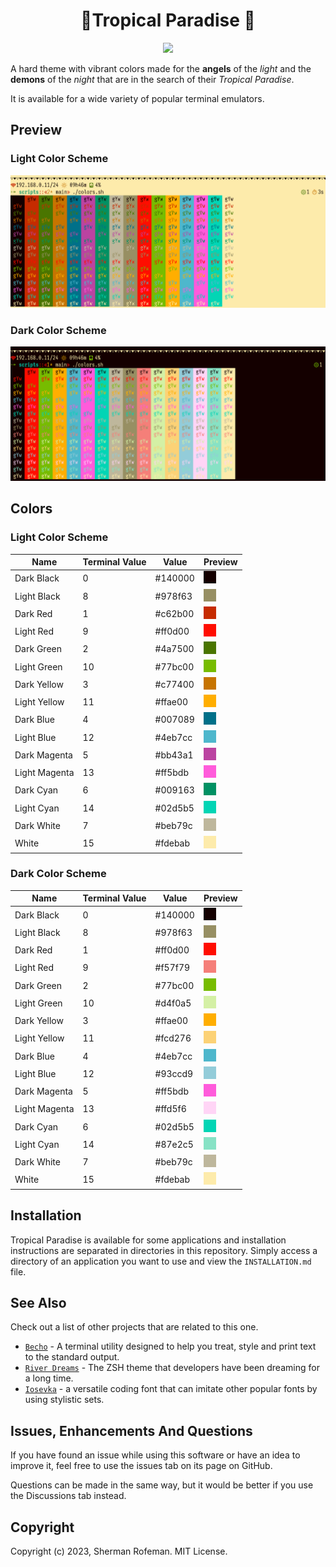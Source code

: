<h1 align="center">🍹Tropical Paradise 🌴</h1>

<div align="center">
  <img src="https://img.shields.io/github/license/skippyr/tropical_paradise?style=social"/>
</div>

A hard theme with vibrant colors made for the __angels__ of the
_light_ and the __demons__ of the _night_ that are in the search of
their _Tropical Paradise_.

It is available for a wide variety of popular terminal emulators.

## Preview

### Light Color Scheme
![](images/preview/light_color_scheme.png)


### Dark Color Scheme
![](images/preview/dark_color_scheme.png)

## Colors
### Light Color Scheme
| Name          | Terminal Value | Value   | Preview                             |
| ------------- | -------------- | ------- | ----------------------------------- |
| Dark Black    | 0              | #140000 | ![](images/colors/black.png)        |
| Light Black   | 8              | #978f63 | ![](images/colors/light_black.png)  |
| Dark Red      | 1              | #c62b00 | ![](images/colors/dark_red.png)     |
| Light Red     | 9              | #ff0d00 | ![](images/colors/red.png)          |
| Dark Green    | 2              | #4a7500 | ![](images/colors/dark_green.png)   |
| Light Green   | 10             | #77bc00 | ![](images/colors/green.png)        |
| Dark Yellow   | 3              | #c77400 | ![](images/colors/dark_yellow.png)  |
| Light Yellow  | 11             | #ffae00 | ![](images/colors/yellow.png)       |
| Dark Blue     | 4              | #007089 | ![](images/colors/dark_blue.png)    |
| Light Blue    | 12             | #4eb7cc | ![](images/colors/blue.png)         |
| Dark Magenta  | 5              | #bb43a1 | ![](images/colors/dark_magenta.png) |
| Light Magenta | 13             | #ff5bdb | ![](images/colors/magenta.png)      |
| Dark Cyan     | 6              | #009163 | ![](images/colors/dark_cyan.png)    |
| Light Cyan    | 14             | #02d5b5 | ![](images/colors/cyan.png)         |
| Dark White    | 7              | #beb79c | ![](images/colors/white.png)        |
| White         | 15             | #fdebab | ![](images/colors/light_white.png)  |

### Dark Color Scheme
| Name          | Terminal Value | Value   | Preview                              |
| ------------- | -------------- | ------- | ------------------------------------ |
| Dark Black    | 0              | #140000 | ![](images/colors/black.png)         |
| Light Black   | 8              | #978f63 | ![](images/colors/light_black.png)   |
| Dark Red      | 1              | #ff0d00 | ![](images/colors/red.png)           |
| Light Red     | 9              | #f57f79 | ![](images/colors/light_red.png)     |
| Dark Green    | 2              | #77bc00 | ![](images/colors/green.png)         |
| Light Green   | 10             | #d4f0a5 | ![](images/colors/light_green.png)   |
| Dark Yellow   | 3              | #ffae00 | ![](images/colors/yellow.png)        |
| Light Yellow  | 11             | #fcd276 | ![](images/colors/light_yellow.png)  |
| Dark Blue     | 4              | #4eb7cc | ![](images/colors/blue.png)          |
| Light Blue    | 12             | #93ccd9 | ![](images/colors/light_blue.png)    |
| Dark Magenta  | 5              | #ff5bdb | ![](images/colors/magenta.png)       |
| Light Magenta | 13             | #ffd5f6 | ![](images/colors/light_magenta.png) |
| Dark Cyan     | 6              | #02d5b5 | ![](images/colors/cyan.png)          |
| Light Cyan    | 14             | #87e2c5 | ![](images/colors/light_cyan.png)    |
| Dark White    | 7              | #beb79c | ![](images/colors/white.png)         |
| White         | 15             | #fdebab | ![](images/colors/light_white.png)   |

## Installation
Tropical Paradise is available for some applications and installation
instructions are separated in directories in this repository. Simply access
a directory of an application you want to use and view the `INSTALLATION.md`
file.

## See Also
Check out a list of other projects that are related to this one.

  + [`Becho`](https://github.com/skippyr/becho) - A terminal utility designed
    to help you treat, style and print text to the standard output.
  + [`River Dreams`](https://github.com/skippyr/river_dreams) - The ZSH theme
    that developers have been dreaming for a long time.
  + [`Iosevka`](https://github.com/be5invis/Iosevka) - a versatile coding
    font that can imitate other popular fonts by using stylistic sets.


## Issues, Enhancements And Questions
If you have found an issue while using this software or have an idea to
improve it, feel free to use the issues tab on its page on GitHub.

Questions can be made in the same way, but it would be better if you use
the Discussions tab instead.


## Copyright
Copyright (c) 2023, Sherman Rofeman. MIT License.
